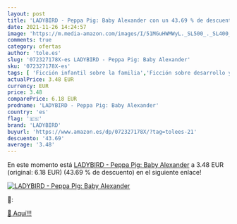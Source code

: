 ```yaml
---
layout: post
title: 'LADYBIRD - Peppa Pig: Baby Alexander con un 43.69 % de descuento'
date: 2021-11-26 14:24:57
image: 'https://m.media-amazon.com/images/I/51MGuHWMWyL._SL500_._SL400_.jpg'
comments: true
category: ofertas
author: 'tole.es'
slug: '072327178X-es LADYBIRD - Peppa Pig: Baby Alexander'
sku: '072327178X-es'
tags: [ 'Ficción infantil sobre la familia','Ficción sobre desarrollo y cuestiones personales y sociales para niños','Libros','Libros de arte, música y fotografía para niños','Libros de artes escénicas para niños','Libros para niños','Literatura y ficción para niños','ladybird','peppa','pig', ]
actualPrice: 3.48 EUR
currency: EUR
price: 3.48
comparePrice: 6.18 EUR
prodname: 'LADYBIRD - Peppa Pig: Baby Alexander'
country: 'es'
flag: '🇪🇸'
brand: 'LADYBIRD'
buyurl: 'https://www.amazon.es/dp/072327178X/?tag=tolees-21'
descuento: '43.69'
average: '3.48'
---
```


En este momento está [LADYBIRD - Peppa Pig: Baby Alexander](https://www.amazon.es/dp/072327178X/?tag=tolees-21) a 3.48 EUR (original: 6.18 EUR) (43.69 %  de descuento) en el siguiente enlace!

[![LADYBIRD - Peppa Pig: Baby Alexander](https://m.media-amazon.com/images/I/51MGuHWMWyL._SL500_._SL400_.jpg)](https://www.amazon.es/dp/072327178X/?tag=tolees-21)

🔎:


[🛒 Aquí!!!](https://www.amazon.es/dp/072327178X/?tag=tolees-21)
